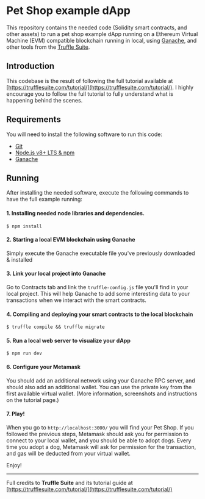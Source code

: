 # Pet Shop example dApp

This repository contains the needed code (Solidity smart contracts, and other assets) to run a pet shop example dApp running on a Ethereum Virtual Machine (EVM) compatible blockchain running in local, using [Ganache](https://trufflesuite.com/ganache/), and other tools from the [Truffle Suite](https://trufflesuite.com/).

## Introduction

This codebase is the result of following the full tutorial available at [https://trufflesuite.com/tutorial/](https://trufflesuite.com/tutorial/). I highly encourage you to follow the full tutorial to fully understand what is happening behind the scenes.

## Requirements

You will need to install the following software to run this code:
- [Git](https://git-scm.com/)
- [Node.js v8+ LTS & npm](https://nodejs.org/en/)
- [Ganache](https://trufflesuite.com/ganache/)

## Running

After installing the needed software, execute the following commands to have the full example running:

#### 1. Installing needed node libraries and dependencies.
```shell
$ npm install
```

#### 2. Starting a local EVM blockchain using Ganache

Simply execute the Ganache executable file you've previously downloaded & installed

#### 3. Link your local project into Ganache

Go to Contracts tab and link the `truffle-config.js` file you'll find in your local project. This will help Ganache to add some interesting data to your transactions when we interact with the smart contracts.

#### 4. Compiling and deploying your smart contracts to the local blockchain
```shell
$ truffle compile && truffle migrate
```

#### 5. Run a local web server to visualize your dApp
```shell
$ npm run dev
```

#### 6. Configure your Metamask 

You should add an additional network using your Ganache RPC server, and should also add an additional wallet. You can use the private key from the first available virtual wallet. (More information, screenshots and instructions on the tutorial page.)

#### 7. Play!

When you go to `http://localhost:3000/` you will find your Pet Shop. If you followed the previous steps, Metamask should ask you for permission to connect to your local wallet, and you should be able to adopt dogs. Every time you adopt a dog, Metamask will ask for permission for the transaction, and gas will be deducted from your virtual wallet.

Enjoy!

---

Full credits to **Truffle Suite** and its tutorial guide at [https://trufflesuite.com/tutorial/](https://trufflesuite.com/tutorial/)
